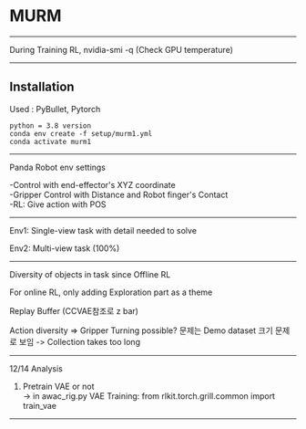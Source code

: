 # MURM

--------------------------

During Training RL,
nvidia-smi -q (Check GPU temperature)

--------------------------

## Installation

Used : PyBullet, Pytorch

```
python = 3.8 version
conda env create -f setup/murm1.yml
conda activate murm1

```

--------------------------

Panda Robot env settings  
  
-Control with end-effector's XYZ coordinate  
-Gripper Control with Distance and Robot finger's Contact  
-RL: Give action with POS  

--------------------------
Env1: Single-view task with detail needed to solve
    
Env2: Multi-view task (100%)

--------------------------

Diversity of objects in task since Offline RL  
  
For online RL, only adding Exploration  part as a theme  
  
Replay Buffer (CCVAE참조로 z bar)  

Action diversity => Gripper Turning possible? 
문제는 Demo dataset 크기 문제로 보임 -> Collection takes too long 

--------------------------

12/14 Analysis  
1. Pretrain VAE or not  
    -> in awac_rig.py
    VAE Training: from rlkit.torch.grill.common import train_vae

--------------------------

